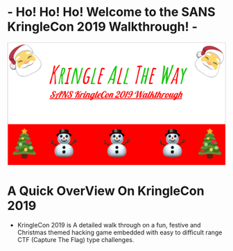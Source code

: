 #                                       - Ho! Ho! Ho! Welcome to the SANS KringleCon 2019 Walkthrough! -
![]( images/README.png)
# A Quick OverView On KringleCon 2019
  - KringleCon 2019 is A detailed walk through on a fun, festive and Christmas themed hacking game embedded with easy to difficult range CTF (Capture The Flag) type challenges.
